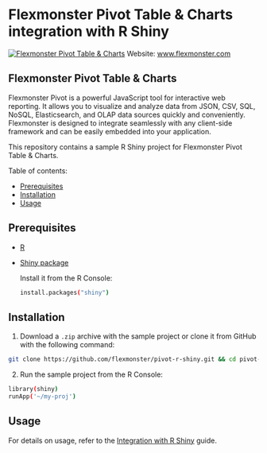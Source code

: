 # Flexmonster Pivot Table & Charts integration with R Shiny
[![Flexmonster Pivot Table & Charts](https://cdn.flexmonster.com/landing.png)](https://flexmonster.com)
Website: www.flexmonster.com

## Flexmonster Pivot Table & Charts

Flexmonster Pivot is a powerful JavaScript tool for interactive web reporting. It allows you to visualize and analyze data from JSON, CSV, SQL, NoSQL, Elasticsearch, and OLAP data sources quickly and conveniently. Flexmonster is designed to integrate seamlessly with any client-side framework and can be easily embedded into your application.

This repository contains a sample R Shiny project for Flexmonster Pivot Table & Charts.

Table of contents:

- [Prerequisites](#prerequisites)
- [Installation](#installation)
- [Usage](#usage)

## <a id="prerequisites"></a>Prerequisites

- [R](https://www.r-project.org/)
- [Shiny package](https://www.rstudio.com/products/shiny/)

  Install it from the R Console:
  ```bash
  install.packages("shiny")
  ```

## <a id="installation"></a>Installation

1. Download a `.zip` archive with the sample project or clone it from GitHub with the following command:

```bash
git clone https://github.com/flexmonster/pivot-r-shiny.git && cd pivot-r-shiny
```

2. Run the sample project from the R Console:

```bash
library(shiny)
runApp('~/my-proj')
```

## <a id="usage"></a>Usage
For details on usage, refer to the [Integration with R Shiny](https://www.flexmonster.com/doc/integration-with-r-shiny/) guide.
